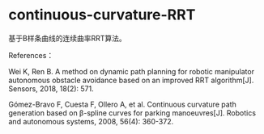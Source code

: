 # continuous-curvature-RRT
基于B样条曲线的连续曲率RRT算法。


References：

Wei K, Ren B. A method on dynamic path planning for robotic manipulator autonomous obstacle avoidance based on an improved RRT algorithm[J]. Sensors, 2018, 18(2): 571.

Gómez-Bravo F, Cuesta F, Ollero A, et al. Continuous curvature path generation based on β-spline curves for parking manoeuvres[J]. Robotics and autonomous systems, 2008, 56(4): 360-372.

